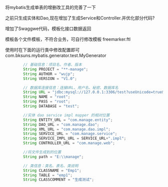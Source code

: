 将mybatis生成单表的增删改工具的完善了一下

之前只生成实体和Dao,现在增加了生成Service和Controller.并优化部分代码?

增加了Swaggwe代码，模板化接口数据返回

模板各个文件模板，不符合业务，可自行修改模板 freemarker.ftl

使用时在下面的运行类中修改配置即可
com.bksuns.mybatis.generator.test.MyGenerator

``` java
		// 基础信息：项目名、作者、版本
		String PROJECT = "**-manage";
		String AUTHOR = "wujp";
		String VERSION = "V1.0";

		// 数据库连接信息：连接URL、用户名、秘密、数据库名
		String URL = "jdbc:mysql://127.0.0.1:3306/test?useUnicode=true&characterEncoding=utf-8&autoReconnect=true&failOverReadOnly=false&useSSL=true&serverTimezone=UTC";
		String NAME = "root";
		String PASS = "root";
		String DATABASE = "test";

		//实体 dao service impl mapper 的相对位置
		String ENTITY_URL = "com.manage.entity";
		String DAO_URL = "com.manage.dao";
		String XML_URL = "com.manage.dao.impl";
		String SERVICE_URL = "com.manage.service";
		String SERVICE_IMPL_URL = SERVICE_URL+".impl";
		String CONTROLLER_URL = "com.manage.web";

		//将文件生成到的位置
		String path = "E:\\manage";

		// 类信息：类名、表名、类说明
		String CLASSNAME = "Emp1";
		String TABLE = "emp1";
		String CLASSCOMMENT = "生成测试";
```
